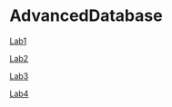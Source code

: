 # AdvancedDatabase

[Lab1](https://github.com/icynic/AdvancedDatabase/blob/main/Lab1/Lab1.md)

[Lab2](https://github.com/icynic/AdvancedDatabase/blob/main/Lab2/lab2.md)

[Lab3](https://github.com/icynic/AdvancedDatabase/blob/main/Lab3/lab3.md)

[Lab4](https://github.com/icynic/AdvancedDatabase/blob/main/Lab4/lab4.md)
